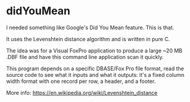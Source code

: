 # didYouMean
I needed something like Google's Did You Mean feature. This is that.

It uses the Levenshtein distance algorithm and is written in pure C. 

The idea was for a Visual FoxPro application to produce a large ~20 MB .DBF file and have this command line application scan it quickly.

This program depends on a specific DBASE/Fox Pro file format, read the source code to see what it inputs and what it outputs: it's a fixed column width format with one record per row, a header, and a footer.

More info: https://en.wikipedia.org/wiki/Levenshtein_distance
